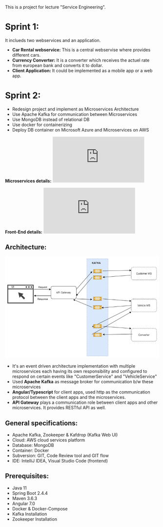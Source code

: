 This is a project for lecture "Service Engineering".

# Sprint 1:
It inclueds two webservices and an application.

- **Car Rental webservice:** This is a central webservise where provides different cars.
- **Currency Converter:** It is a converter which receives the actuel rate from european bank and converts it to dollar.
- **Client Application:** It could be implemented as a mobile app or a web app. 

# Sprint 2:

- Redesign project and implement as Microservices Architecture
- Use Apache Kafka for communication between Microservices
- Use MongoDB instead of relational DB
- Use docker for containerizing
- Deploy DB container on Microsoft Azure and Microservices on AWS

**Microservices details:** ![castle cupcakes](https://github.com/omid-nazifi/CarRental/blob/develop/CarRental/README.md)

**Front-End details:** ![castle cupcakes](https://github.com/omid-nazifi/CarRental/blob/develop/Client/README.md)

## Architecture:

![architecture diagram](https://github.com/omid-nazifi/CarRental/blob/develop/img/microservices_architecture.png)

 - It's an event driven architecture implementation with multiple microservices each having its own responsibility and configured to respond on certain events like "CustomerService" and "VehicleService"
 - Used **Apache Kafka** as message broker for communication b/w these microservices
 - **Angular/Typescript** for client apps, used http as the communication protocol between the client apps and the microservices.
 - **API Gateway** plays a communication role between client apps and other microservices. It provides RESTful API as well.

## General specifications:
 - Apache Kafka, Zookeeper & Kafdrop (Kafka Web UI)
 - Cloud: AWS cloud services platform
 - Database: MongoDB
 - Container: Docker
 - Subversion: GIT, Code Review tool and GIT flow
 - IDE: IntelliJ IDEA, Visual Studio Code (frontend)

## Prerequisites:
 - Java 11 
 - Spring Boot 2.4.4 
 - Maven 3.6.3
 - Angular 7.0
 - Docker & Docker-Compose
 - Kafka Installation
 - Zookeeper Installation

